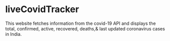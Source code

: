 # liveCovidTracker
This website fetches information from the covid-19 API and displays the total, confirmed, active, recovered, deaths,&amp; last updated coronavirus cases in India.
